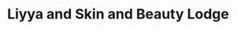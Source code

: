 ---
title: "Liyya and Skin and Beauty Lodge"
url: /accra/liyya-and-skin-and-beauty-lodge/
shop: beauty
---